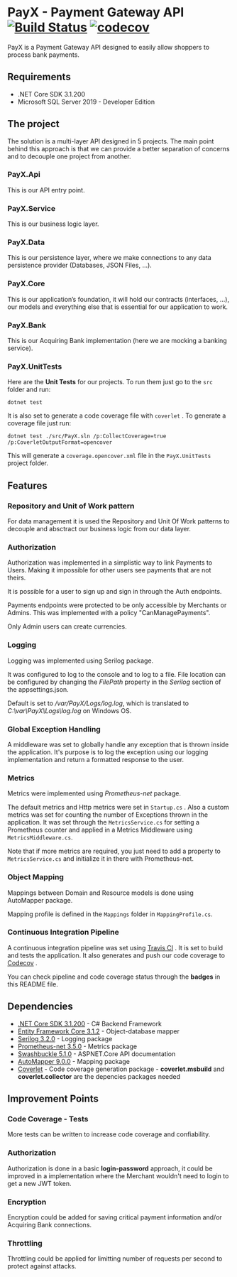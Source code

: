 # PayX - Payment Gateway API [![Build Status](https://travis-ci.com/alopes2/payx-payment-gateway.svg?branch=master)](https://travis-ci.com/alopes2/payx-payment-gateway) [![codecov](https://codecov.io/gh/alopes2/payx-payment-gateway/branch/master/graph/badge.svg)](https://codecov.io/gh/alopes2/payx-payment-gateway)

PayX is a Payment Gateway API designed to easily allow shoppers to process bank payments.

## Requirements

* .NET Core SDK 3.1.200
* Microsoft SQL Server 2019 - Developer Edition

## The project

The solution is a multi-layer API designed in 5 projects.
The main point behind this approach is that we can provide a better separation of concerns and to decouple one project from another.

### PayX.Api

This is our API entry point.

### PayX.Service

This is our business logic layer.

### PayX.Data

This is our persistence layer, where we make connections to any data persistence provider (Databases, JSON Files, ...).

### PayX.Core

This is our application’s foundation, it will hold our contracts (interfaces, …), our models and everything else that is essential for our application to work.

### PayX.Bank

This is our Acquiring Bank implementation (here we are mocking a banking service).

### PayX.UnitTests

Here are the **Unit Tests** for our projects. To run them just go to the `src` folder and run:

`dotnet test`

It is also set to generate a code coverage file with `coverlet` . To generate a coverage file just run:

`dotnet test ./src/PayX.sln /p:CollectCoverage=true /p:CoverletOutputFormat=opencover`

This will generate a `coverage.opencover.xml` file in the `PayX.UnitTests` project folder.

## Features

### Repository and Unit of Work pattern

For data management it is used the Repository and Unit Of Work patterns to decouple and absctract our business logic from our data layer.

### Authorization

Authorization was implemented in a simplistic way to link Payments to Users. Making it impossible for other users see payments that are not theirs.

It is possible for a user to sign up and sign in through the Auth endpoints.

Payments endpoints were protected to be only accessible by Merchants or Admins. This was implemented with a policy "CanManagePayments".

Only Admin users can create currencies.

### Logging

Logging was implemented using Serilog package.

It was configured to log to the console and to log to a file.
File location can be configured by changing the *FilePath* property in the *Serilog* section of the appsettings.json.

Default is set to */var/PayX/Logs/log.log*, which is translated to *C:\var\PayX\Logs\log.log* on Windows OS.

### Global Exception Handling

A middleware was set to globally handle any exception that is thrown inside the application.
It's purpose is to log the exception using our logging implementation and return a formatted response to the user.

### Metrics

Metrics were implemented using *Prometheus-net* package.

The default metrics and Http metrics were set in `Startup.cs` .
Also a custom metrics was set for counting the number of Exceptions thrown in the application. It was set through the `MetricsService.cs` for setting a Prometheus counter and applied in a Metrics Middleware using `MetricsMiddleware.cs`.

Note that if more metrics are required, you just need to add a property to `MetricsService.cs` and initialize it in there with Prometheus-net.

### Object Mapping

Mappings between Domain and Resource models is done using AutoMapper package.

Mapping profile is defined in the `Mappings` folder in `MappingProfile.cs`.

### Continuous Integration Pipeline

A continuous integration pipeline was set using [Travis CI](https://travis-ci.com/) .
It is set to build and tests the application.
It also generates and push our code coverage to [Codecov](https://codecov.io/) .

You can check pipeline and code coverage status through the **badges** in this README file.

## Dependencies

* [.NET Core SDK 3.1.200](https://dotnet.microsoft.com/download/dotnet-core/3.1) - C# Backend Framework
* [Entity Framework Core 3.1.2](https://github.com/dotnet/efcore) - Object-database mapper
* [Serilog 3.2.0](https://github.com/serilog/serilog) - Logging package
* [Prometheus-net 3.5.0](https://github.com/prometheus-net/prometheus-net) - Metrics package
* [Swashbuckle 5.1.0](https://github.com/domaindrivendev/Swashbuckle.AspNetCore) - ASPNET.Core API documentation
* [AutoMapper 9.0.0](https://github.com/AutoMapper/AutoMapper) - Mapping package
* [Coverlet](https://github.com/tonerdo/coverlet) - Code coverage generation package - **coverlet.msbuild** and **coverlet.collector** are the depencies packages needed

## Improvement Points

### Code Coverage - Tests

More tests can be written to increase code coverage and confiability.

### Authorization

Authorization is done in a basic **login-password** approach, it could be improved in a implementation where the Merchant wouldn't need to login to get a new JWT token.

### Encryption

Encryption could be added for saving critical payment information and/or Acquiring Bank connections.

### Throttling

Throttling could be applied for limitting number of requests per second to protect against attacks.